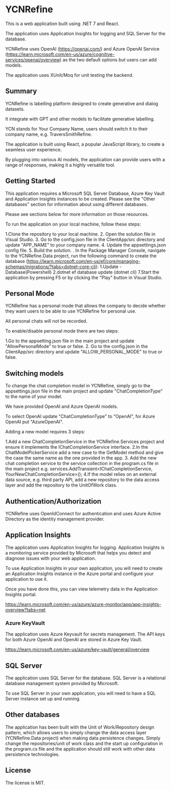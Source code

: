 # YCNRefine

This is a web application built using .NET 7 and React. 

The application uses Application Insights for logging and SQL Server for the database.

YCNRefine uses OpenAI (https://openai.com/) and Azure OpenAI Service (https://learn.microsoft.com/en-us/azure/cognitive-services/openai/overview) as the two default options but users can add models.

The application uses XUnit/Moq for unit testing the backend.

## Summary

YCNRefine is labelling platform designed to create generative and dialog datasets.

It integrate with GPT and other models to facilitate generative labelling. 

YCN stands for Your Company Name, users should switch it to their company name, e.g. TraversSmithRefine.

The application is built using React, a popular JavaScript library, to create a seamless user experience. 

By plugging into various AI models, the application can provide users with a range of responses, making it a highly versatile tool.

## Getting Started

This application requires a Microsoft SQL Server Database, Azure Key Vault and Application Insights instances to be created. Please see the "Other databases" section for information about using different databases.

Please see sections below for more information on those resources.

To run the application on your local machine, follow these steps:

1.Clone the repository to your local machine.
2. Open the solution file in Visual Studio.
3. Go to the config.json file in the ClientApp/src directory and update "APP_NAME" to your company name.
4. Update the appsettings.json config file.
5. Build the solution.
. In the Package Manager Console, navigate to the YCNRefine.Data project, run the following command to create the database (https://learn.microsoft.com/en-us/ef/core/managing-schemas/migrations/?tabs=dotnet-core-cli):
    1.Update - Database(Powershell)
    2.dotnet ef database update (dotnet cli)
7.Start the application by pressing F5 or by clicking the "Play" button in Visual Studio.

## Personal Mode

YCNRefine has a personal mode that allows the company to decide whether they want users to be able to use YCNRefine for personal use. 

All personal chats will not be recorded.

To enable/disable personal mode there are two steps:

1.Go to the appsetting.json file in the main project and update "AllowPersonalMode" to true or false.
2. Go to the config.json in the ClientApp/src directory and update "ALLOW_PERSONAL_MODE" to true or false.

## Switching models

To change the chat completion model in YCNRefine, simply go to the appsettings.json file in the main project and update "ChatCompletionType" to the name of your model.

We have provided OpenAI and Azure OpenAI models. 

To select OpenAI update "ChatCompletionType" to "OpenAI", for Azure OpenAI put "AzureOpenAI".

Adding a new model requires 3 steps:

1.Add a new ChatCompletionService in the YCNRefine.Services project and ensure it implements the IChatCompletionService interface.
2.In the ChatModelPickerService add a new case to the GetModel method and give the case the same name as the one provided in the app.
3. Add the new chat completion service to the service collection in the program.cs file in the main project e.g. services.AddTransient<IChatCompletionService, YourNewChatCompletionService>();
4.If the model relies on an external data source, e.g. third party API, add a new repository to the data access layer and add the repository to the UnitOfWork class. 

## Authentication/Authorization

YCNRefine uses OpenIdConnect for authentication and uses Azure Active Directory as the identity management provider.

## Application Insights

The application uses Application Insights for logging. Application Insights is a monitoring service provided by Microsoft that helps you detect and diagnose issues with your web application.

To use Application Insights in your own application, you will need to create an Application Insights instance in the Azure portal and configure your application to use it. 

Once you have done this, you can view telemetry data in the Application Insights portal.

https://learn.microsoft.com/en-us/azure/azure-monitor/app/app-insights-overview?tabs=net

### Azure KeyVault

The application uses Azure Keyvault for secrets management. The API keys for both Azure OpenAI and OpenAI are stored in Azure Key Vault.

https://learn.microsoft.com/en-us/azure/key-vault/general/overview

## SQL Server

The application uses SQL Server for the database. SQL Server is a relational database management system provided by Microsoft.

To use SQL Server in your own application, you will need to have a SQL Server instance set up and running.

## Other databases

The application has been built with the Unit of Work/Repository design pattern, which allows users to simply change the data access layer (YCNRefine.Data project) when making data persistence changes. Simply change the repositories/unit of work class and the start up configuration in the program.cs file and the application should still work with other data persistence technologies.

## License 

The license is MIT.
